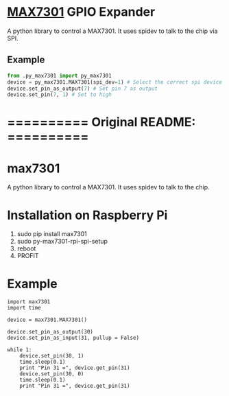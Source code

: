 # [MAX7301](https://datasheets.maximintegrated.com/en/ds/MAX7301.pdf) GPIO Expander

A python library to control a MAX7301.
It uses spidev to talk to the chip via SPI.

## Example

```python
from .py_max7301 import py_max7301
device = py_max7301.MAX7301(spi_dev=1) # Select the correct spi device
device.set_pin_as_output(7) # Set pin 7 as output
device.set_pin(7, 1) # Set to high
```

# ========== Original README: ==========

max7301
==========

A python library to control a MAX7301.
It uses spidev to talk to the chip.

# Installation on Raspberry Pi
1. sudo pip install max7301
2. sudo py-max7301-rpi-spi-setup
3. reboot
4. PROFIT

# Example

```
import max7301
import time

device = max7301.MAX7301()

device.set_pin_as_output(30)
device.set_pin_as_input(31, pullup = False)

while 1:
    device.set_pin(30, 1)
    time.sleep(0.1)
    print "Pin 31 =", device.get_pin(31)
    device.set_pin(30, 0)
    time.sleep(0.1)
    print "Pin 31 =", device.get_pin(31)
```
